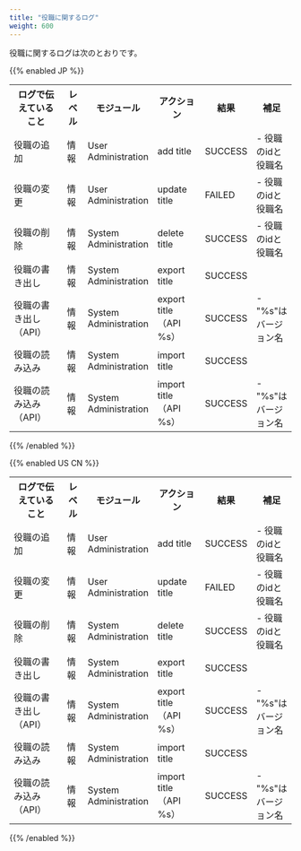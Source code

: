 ```yaml
---
title: "役職に関するログ"
weight: 600
---
```

役職に関するログは次のとおりです。

{{% enabled JP %}}
<table>
  <tbody>
  <tr>
  <th width="120">ログで伝えていること</th>
  <th width="30">レベル</th>
  <th width="100">モジュール</th>
  <th width="100">アクション</th>
  <th>結果</th>
  <th>補足</th>
  </tr>
  <tr>
  <td>役職の追加</td>
  <td>情報</td>
  <td>User Administration</td>
  <td>add title</td>
  <td>SUCCESS</td>
  <td>- 役職のidと役職名</td>
  </tr>
  <tr>
  <td>役職の変更</td>
  <td>情報</td>
  <td>User Administration</td>
  <td>update title</td>
  <td>FAILED</td>
  <td>- 役職のidと役職名</td>
  </tr>
  <tr>
  <td>役職の削除</td>
  <td>情報</td>
  <td>System Administration</td>
  <td>delete title</td>
  <td>SUCCESS</td>
  <td>- 役職のidと役職名</td>
  </tr>
  <tr>
  <td>役職の書き出し</td>
  <td>情報</td>
  <td>System Administration</td>
  <td>export title</td>
  <td>SUCCESS</td>
  <td></td>
  </tr>
  <tr>
  <td>役職の書き出し（API）</td>
  <td>情報</td>
  <td>System Administration</td>
  <td>export title（API %s）</td>
  <td>SUCCESS</td>
  <td>- &quot;%s&quot;はバージョン名</td>
  </tr>
  <tr>
  <td>役職の読み込み</td>
  <td>情報</td>
  <td>System Administration</td>
  <td>import title</td>
  <td>SUCCESS</td>
  <td></td>
  </tr>
  <tr>
  <td>役職の読み込み（API）</td>
  <td>情報</td>
  <td>System Administration</td>
  <td>import title（API %s）</td>
  <td>SUCCESS</td>
  <td>- &quot;%s&quot;はバージョン名</td>
  </tr>
  </tbody>
</table>
{{% /enabled %}}

{{% enabled US CN %}}
<table>
  <tbody>
  <tr>
  <th width="120">ログで伝えていること</th>
  <th width="30">レベル</th>
  <th width="100">モジュール</th>
  <th width="100">アクション</th>
  <th>結果</th>
  <th>補足</th>
  </tr>
  <tr>
  <td>役職の追加</td>
  <td>情報</td>
  <td>User Administration</td>
  <td>add title</td>
  <td>SUCCESS</td>
  <td>- 役職のidと役職名</td>
  </tr>
  <tr>
  <td>役職の変更</td>
  <td>情報</td>
  <td>User Administration</td>
  <td>update title</td>
  <td>FAILED</td>
  <td>- 役職のidと役職名</td>
  </tr>
  <tr>
  <td>役職の削除</td>
  <td>情報</td>
  <td>System Administration</td>
  <td>delete title</td>
  <td>SUCCESS</td>
  <td>- 役職のidと役職名</td>
  </tr>
  <tr>
  <td>役職の書き出し</td>
  <td>情報</td>
  <td>System Administration</td>
  <td>export title</td>
  <td>SUCCESS</td>
  <td></td>
  </tr>
  <tr>
  <td>役職の書き出し（API）</td>
  <td>情報</td>
  <td>System Administration</td>
  <td>export title（API %s）</td>
  <td>SUCCESS</td>
  <td>- &quot;%s&quot;はバージョン名</td>
  </tr>
  <tr>
  <td>役職の読み込み</td>
  <td>情報</td>
  <td>System Administration</td>
  <td>import title</td>
  <td>SUCCESS</td>
  <td></td>
  </tr>
  <tr>
  <td>役職の読み込み（API）</td>
  <td>情報</td>
  <td>System Administration</td>
  <td>import title（API %s）</td>
  <td>SUCCESS</td>
  <td>- &quot;%s&quot;はバージョン名</td>
  </tr>
  </tbody>
</table>
{{% /enabled %}}
